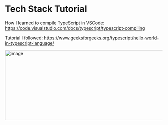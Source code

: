 # Tech Stack Tutorial

How I learned to compile TypeScript in VSCode: https://code.visualstudio.com/docs/typescript/typescript-compiling

Tutorial I followed: https://www.geeksforgeeks.org/typescript/hello-world-in-typescript-language/

<img width="831" height="224" alt="image" src="https://github.com/user-attachments/assets/6e74fca0-94ba-41a6-b63c-2f05b317f7b0" />
